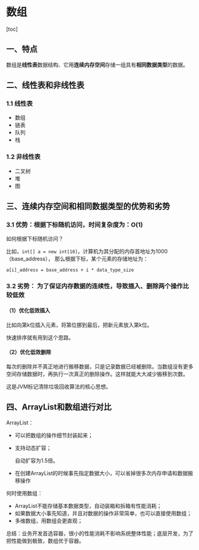 # 数组

[toc]

## 一、特点

数组是**线性表**数据结构、它用**连续内存空间**存储一组具有**相同数据类型**的数据。

## 二、线性表和非线性表

### 1.1 线性表

- 数组
- 链表
- 队列
- 栈

### 1.2 非线性表

- 二叉树
- 堆
- 图

## 三、连续内存空间和相同数据类型的优势和劣势

### 3.1 优势：根据下标随机访问，时间复杂度为：O(1)

如何根据下标随机访问？

比如，`int[] a = new int[10]`，计算机为其分配的内存首地址为1000（base_address）， 那么根据下标，某个元素的存储地址为：

```shell
a[i]_address = base_address + i * data_type_size
```

### 3.2 劣势： 为了保证内存数据的连续性，导致插入、删除两个操作比较低效

#### （1）优化低效插入

比如向第k位插入元素，将第位挪到最后，把新元素放入第k位。

快速排序就有用到这个思路。

#### （2）优化低效删除

每次的删除并不真正地进行搬移数据，只是记录数据已经被删除。当数组没有更多空间存储数据时，再执行一次真正的删除操作。这样就能大大减少搬移到次数。

这是JVM标记清除垃圾回收算法的核心思想。

## 四、ArrayList和数组进行对比

ArrayList：

- 可以把数组的操作细节封装起来；

- 支持动态扩容；

  自动扩容为1.5倍。

- 在创建ArrayList的时候事先指定数据大小，可以省掉很多次内存申请和数据搬移操作

何时使用数组：

- ArrayList不能存储基本数据类型，自动装箱和拆箱有性能消耗；
- 如果数据大小事先知道，并且对数据的操作非常简单，也可以直接使用数组；
- 多维数组，用数组会更直观；

总结：业务开发首选容器，很小的性能消耗不影响系统整体性能；底层开发，为了把性能做到极致，数组优于容器。





